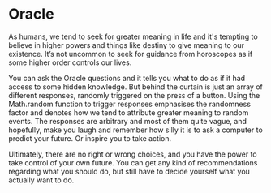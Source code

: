 # Oracle

As humans, we tend to seek for greater meaning in life and it's tempting to
believe in higher powers and things like destiny to give meaning to our existence. 
It’s not uncommon to seek for guidance from horoscopes as if some higher order controls our lives. 

You can ask the Oracle questions and it tells you what to do as if it had access to some hidden knowledge. 
But behind the curtain is just an array of different responses, randomly triggered on the press of a button. 
Using the Math.random function to trigger responses emphasises the randomness factor and denotes
how we tend to attribute greater meaning to random events. The responses are arbitrary and most of them quite vague, 
and hopefully, make you laugh and remember how silly it is to ask a computer to predict your future. 
Or inspire you to take action. 

Ultimately, there are no right or wrong choices, and you have the power to take control of your own future. 
You can get any kind of recommendations regarding what you should do, but still have to decide yourself what you actually want to do.
